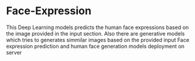 # Face-Expression

This Deep Learning models predicts the human face expressions based on the image provided in the input section.
Also there are generative models which tries to generates simmilar images based on the provided input
Face expression prediction and human face generation models deployment on server
